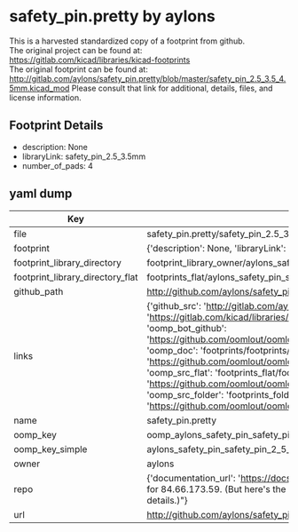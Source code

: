 # safety_pin.pretty by aylons  
This is a harvested standardized copy of a footprint from github.  
The original project can be found at:  
https://gitlab.com/kicad/libraries/kicad-footprints  
The original footprint can be found at:
http://gitlab.com/aylons/safety_pin.pretty/blob/master/safety_pin_2.5_3.5_4.5mm.kicad_mod
Please consult that link for additional, details, files, and license information.  
## Footprint Details
* description: None  
* libraryLink: safety_pin_2.5_3.5mm  
* number_of_pads: 4  
## yaml dump  
| Key | Value |  
| --- | --- |  
| file | safety_pin.pretty/safety_pin_2.5_3.5mm.kicad_mod |  
| footprint | {'description': None, 'libraryLink': 'safety_pin_2.5_3.5mm', 'number_of_pads': 4} |  
| footprint_library_directory | footprint_library_owner/aylons_safety_pin.pretty |  
| footprint_library_directory_flat | footprints_flat/aylons_safety_pin_safety_pin_2_5_3_5mm/working |  
| github_path | http://github.com/aylons/safety_pin.pretty/blob/master/safety_pin_2.5_3.5mm.kicad_mod |  
| links | {'github_src': 'http://gitlab.com/aylons/safety_pin.pretty/blob/master/safety_pin_2.5_3.5_4.5mm.kicad_mod', 'github_src_repo': 'https://gitlab.com/kicad/libraries/kicad-footprints', 'oomp_bot': 'footprints/aylons_safety_pin_safety_pin_2_5_3_5mm/working', 'oomp_bot_github': 'https://github.com/oomlout/oomlout_oomp_footprint_bot/tree/main/footprints/aylons_safety_pin_safety_pin_2_5_3_5mm/working', 'oomp_doc': 'footprints/footprints/aylons/safety_pin/safety_pin_2.5_3.5mm/working/', 'oomp_doc_github': 'https://github.com/oomlout/oomlout_oomp_footprint_doc/tree/main/footprints/footprints/aylons/safety_pin/safety_pin_2.5_3.5mm/working', 'oomp_src_flat': 'footprints_flat/footprints_flat/aylons_safety_pin_safety_pin_2_5_3_5mm/working', 'oomp_src_flat_github': 'https://github.com/oomlout/oomlout_oomp_footprint_src/tree/main/footprints_flat/aylons_safety_pin_safety_pin_2_5_3_5mm/working', 'oomp_src_folder': 'footprints_folder/footprints_folder/aylons/safety_pin/safety_pin_2.5_3.5mm/working', 'oomp_src_folder_github': 'https://github.com/oomlout/oomlout_oomp_footprint_src/tree/main/footprints_folder/aylons/safety_pin/safety_pin_2.5_3.5mm/working'} |  
| name | safety_pin.pretty |  
| oomp_key | oomp_aylons_safety_pin_safety_pin_2_5_3_5mm |  
| oomp_key_simple | aylons_safety_pin_safety_pin_2_5_3_5mm |  
| owner | aylons |  
| repo | {'documentation_url': 'https://docs.github.com/rest/overview/resources-in-the-rest-api#rate-limiting', 'message': "API rate limit exceeded for 84.66.173.59. (But here's the good news: Authenticated requests get a higher rate limit. Check out the documentation for more details.)"} |  
| url | http://github.com/aylons/safety_pin.pretty |  

